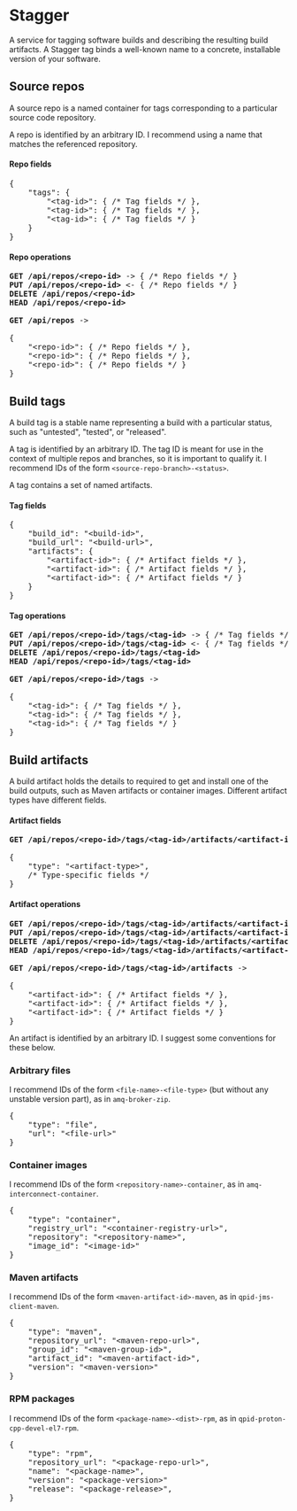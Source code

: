 # Stagger

A service for tagging software builds and describing the resulting
build artifacts.  A Stagger tag binds a well-known name to a concrete,
installable version of your software.

## Source repos

A source repo is a named container for tags corresponding to a
particular source code repository.

A repo is identified by an arbitrary ID.  I recommend using a name
that matches the referenced repository.

#### Repo fields

<pre>
{
    "tags": {
        "&lt;tag-id&gt;": { /* Tag fields */ },
        "&lt;tag-id&gt;": { /* Tag fields */ },
        "&lt;tag-id&gt;": { /* Tag fields */ }
    }
}
</pre>

#### Repo operations

<pre>
<b>GET /api/repos/&lt;repo-id&gt;</b> -&gt; { /* Repo fields */ }
<b>PUT /api/repos/&lt;repo-id&gt;</b> &lt;- { /* Repo fields */ }
<b>DELETE /api/repos/&lt;repo-id&gt;</b>
<b>HEAD /api/repos/&lt;repo-id&gt;</b>

<b>GET /api/repos</b> -&gt;

{
    "&lt;repo-id&gt;": { /* Repo fields */ },
    "&lt;repo-id&gt;": { /* Repo fields */ },
    "&lt;repo-id&gt;": { /* Repo fields */ }
}
</pre>

## Build tags

A build tag is a stable name representing a build with a particular
status, such as "untested", "tested", or "released".

A tag is identified by an arbitrary ID.  The tag ID is meant for use
in the context of multiple repos and branches, so it is important
to qualify it.  I recommend IDs of the form
<code>&lt;source-repo-branch&gt;-&lt;status&gt;</code>.

A tag contains a set of named artifacts.

#### Tag fields

<pre>
{
    "build_id": "&lt;build-id&gt;",
    "build_url": "&lt;build-url&gt;",
    "artifacts": {
        "&lt;artifact-id&gt;": { /* Artifact fields */ },
        "&lt;artifact-id&gt;": { /* Artifact fields */ },
        "&lt;artifact-id&gt;": { /* Artifact fields */ }
    }
}
</pre>

#### Tag operations

<pre>
<b>GET /api/repos/&lt;repo-id&gt;/tags/&lt;tag-id&gt;</b> -&gt; { /* Tag fields */ }
<b>PUT /api/repos/&lt;repo-id&gt;/tags/&lt;tag-id&gt;</b> &lt;- { /* Tag fields */ }
<b>DELETE /api/repos/&lt;repo-id&gt;/tags/&lt;tag-id&gt;</b>
<b>HEAD /api/repos/&lt;repo-id&gt;/tags/&lt;tag-id&gt;</b>

<b>GET /api/repos/&lt;repo-id&gt;/tags</b> ->

{
    "&lt;tag-id&gt;": { /* Tag fields */ },
    "&lt;tag-id&gt;": { /* Tag fields */ },
    "&lt;tag-id&gt;": { /* Tag fields */ }
}
</pre>

## Build artifacts

A build artifact holds the details to required to get and install one
of the build outputs, such as Maven artifacts or container images.
Different artifact types have different fields.

#### Artifact fields

<pre>
<b>GET /api/repos/&lt;repo-id&gt;/tags/&lt;tag-id&gt;/artifacts/&lt;artifact-id&gt;</b>

{
    "type": "&lt;artifact-type&gt;",
    /* Type-specific fields */
}
</pre>

#### Artifact operations

<pre>
<b>GET /api/repos/&lt;repo-id&gt;/tags/&lt;tag-id&gt;/artifacts/&lt;artifact-id&gt;</b> -&gt; { /* Artifact fields */}
<b>PUT /api/repos/&lt;repo-id&gt;/tags/&lt;tag-id&gt;/artifacts/&lt;artifact-id&gt;</b> &lt;- { /* Artifact fields */}
<b>DELETE /api/repos/&lt;repo-id&gt;/tags/&lt;tag-id&gt;/artifacts/&lt;artifact-id&gt;</b>
<b>HEAD /api/repos/&lt;repo-id&gt;/tags/&lt;tag-id&gt;/artifacts/&lt;artifact-id&gt;</b>

<b>GET /api/repos/&lt;repo-id&gt;/tags/&lt;tag-id&gt;/artifacts</b> -&gt;

{
    "&lt;artifact-id&gt;": { /* Artifact fields */ },
    "&lt;artifact-id&gt;": { /* Artifact fields */ },
    "&lt;artifact-id&gt;": { /* Artifact fields */ }
}
</pre>

An artifact is identified by an arbitrary ID.  I suggest some
conventions for these below.

### Arbitrary files

I recommend IDs of the form
<code>&lt;file-name&gt;-&lt;file-type&gt;</code> (but without any
unstable version part), as in <code>amq-broker-zip</code>.

<pre>
{
    "type": "file",
    "url": "&lt;file-url&gt;"
}
</pre>

### Container images

I recommend IDs of the form
<code>&lt;repository-name&gt;-container</code>, as in
<code>amq-interconnect-container</code>.

<pre>
{
    "type": "container",
    "registry_url": "&lt;container-registry-url&gt;",
    "repository": "&lt;repository-name&gt;",
    "image_id": "&lt;image-id&gt;"
}
</pre>

### Maven artifacts

I recommend IDs of the form
<code>&lt;maven-artifact-id&gt;-maven</code>, as in
<code>qpid-jms-client-maven</code>.

<pre>
{
    "type": "maven",
    "repository_url": "&lt;maven-repo-url&gt;",
    "group_id": "&lt;maven-group-id&gt;",
    "artifact_id": "&lt;maven-artifact-id&gt;",
    "version": "&lt;maven-version&gt;"
}
</pre>

### RPM packages

I recommend IDs of the form
<code>&lt;package-name&gt;-&lt;dist&gt;-rpm</code>, as in
<code>qpid-proton-cpp-devel-el7-rpm</code>.

<pre>
{
    "type": "rpm",
    "repository_url": "&lt;package-repo-url&gt;",
    "name": "&lt;package-name&gt;",
    "version": "&lt;package-version&gt;"
    "release": "&lt;package-release&gt;",
}
</pre>
